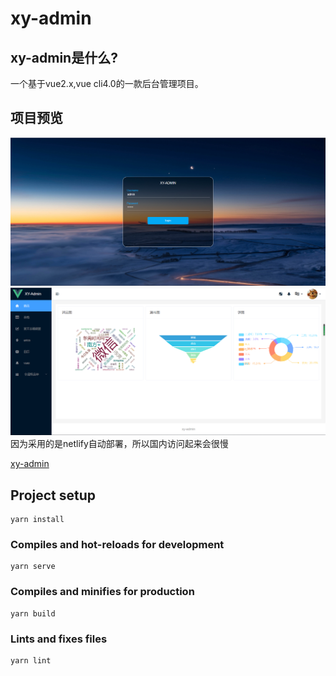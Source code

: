 
# xy-admin

## xy-admin是什么?
  一个基于vue2.x,vue cli4.0的一款后台管理项目。

## 项目预览
![](https://github.com/aoqi0502/xy-admin/raw/master/src/assets/login.png)
![](https://github.com/aoqi0502/xy-admin/raw/master/src/assets/home.png)
    因为采用的是netlify自动部署，所以国内访问起来会很慢
    
[xy-admin](https://xy-admin.netlify.app/)
## Project setup
```
yarn install
```

### Compiles and hot-reloads for development
```
yarn serve
```

### Compiles and minifies for production
```
yarn build
```

### Lints and fixes files
```
yarn lint
```

